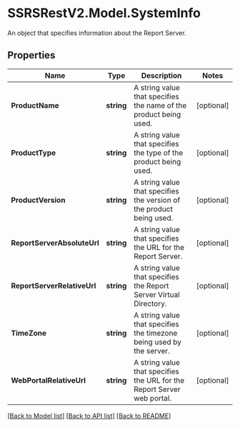 # SSRSRestV2.Model.SystemInfo
An object that specifies information about the Report Server.

## Properties

Name | Type | Description | Notes
------------ | ------------- | ------------- | -------------
**ProductName** | **string** | A string value that specifies the name of the product being used. | [optional] 
**ProductType** | **string** | A string value that specifies the type of the product being used. | [optional] 
**ProductVersion** | **string** | A string value that specifies the version of the product being used. | [optional] 
**ReportServerAbsoluteUrl** | **string** | A string value that specifies the URL for the Report Server. | [optional] 
**ReportServerRelativeUrl** | **string** | A string value that specifies the Report Server Virtual Directory. | [optional] 
**TimeZone** | **string** | A string value that specifies the timezone being used by the server. | [optional] 
**WebPortalRelativeUrl** | **string** | A string value that specifies the URL for the Report Server web portal. | [optional] 

[[Back to Model list]](../../README.md#documentation-for-models) [[Back to API list]](../../README.md#documentation-for-api-endpoints) [[Back to README]](../../README.md)

